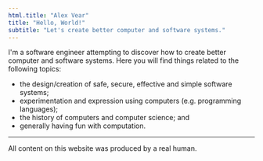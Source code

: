 ```yaml
---
html.title: "Alex Vear"
title: "Hello, World!"
subtitle: "Let's create better computer and software systems."
---
```


I'm a software engineer attempting to discover how to create better computer
and software systems.  Here you will find things related to the following
topics:

- the design/creation of safe, secure, effective and simple software systems;
- experimentation and expression using computers (e.g. programming languages);
- the history of computers and computer science; and
- generally having fun with computation.

* * *

All content on this website was produced by a real human.
